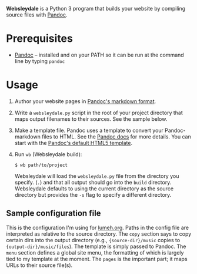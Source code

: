 **Websleydale** is a Python 3 program that builds your website by
compiling source files with [Pandoc].

# Prerequisites

*   [Pandoc] – installed and on your PATH so it can be run at the
    command line by typing `pandoc`

# Usage

1.  Author your website pages in [Pandoc's markdown format][pandoc-markdown].

2.  Write a `websleydale.py` script in the root of your project directory
    that maps output filenames to their sources. See the sample below.

3.  Make a template file. Pandoc uses a template to convert your
    Pandoc-markdown files to HTML. See the [Pandoc
    docs](http://www.johnmacfarlane.net/pandoc/README.html#templates)
    for more details. You can start with the [Pandoc's default HTML5
    template](https://github.com/jgm/pandoc-templates/blob/master/default.html5).

4.  Run `wb` (Websleydale build):

        $ wb path/to/project

    Websleydale will load the `websleydale.py` file from the directory
    you specify.
    (`.`) and that all output should go into the `build` directory.
    Websleydale defaults to using the current directory as the source
    directory but provides the `-s` flag to specify a different directory.

## Sample configuration file

This is the configuration I'm using for [lumeh.org]. Paths in the config file
are interpreted as relative to the source directory. The `copy` section says to
copy certain dirs into the output directory (e.g., `{source-dir}/music` copies
to `{output-dir}/music/files`). The template is simply passed to Pandoc. The
`menu` section defines a global site menu, the formatting of which is largely
tied to my template at the moment. The `pages` is the important part; it maps
URLs to their source file(s).

```python3
```

[pandoc]: http://www.johnmacfarlane.net/pandoc/
[pyyaml]: http://pyyaml.org/
[docopt]: http://docopt.org/
[pandoc-markdown]: http://www.johnmacfarlane.net/pandoc/README.html#pandocs-markdown
[lumeh.org]: http://lumeh.org/
